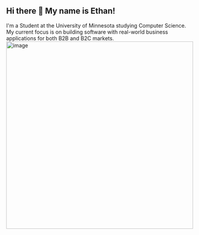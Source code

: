## Hi there 👋 My name is Ethan!

I'm a Student at the University of Minnesota studying Computer Science. 
My current focus is on building software with real-world business applications for both B2B and B2C markets.
<img width="500" alt="image" src="https://github.com/user-attachments/assets/89f47167-a4fb-4f2c-86a8-6ad36621c531" />

<!--
**edocsprojects/edocsprojects** is a ✨ _special_ ✨ repository because its `README.md` (this file) appears on your GitHub profile.

Here are some ideas to get you started:

- 🔭 I’m currently working on ...
- 🌱 I’m currently learning ...
- 👯 I’m looking to collaborate on ...
- 🤔 I’m looking for help with ...
- 💬 Ask me about ...
- 📫 How to reach me: ...
- 😄 Pronouns: ...
- ⚡ Fun fact: ...
-->
